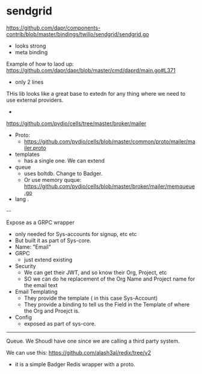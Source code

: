 # sendgrid

https://github.com/dapr/components-contrib/blob/master/bindings/twilio/sendgrid/sendgrid.go

- looks strong
- meta binding

Example of how to laod up: https://github.com/dapr/dapr/blob/master/cmd/daprd/main.go#L371
- only 2 lines


THis lib looks like a great base to extedn for any thing where we need to use external providers.

-

https://github.com/pydio/cells/tree/master/broker/mailer
- Proto:
	- https://github.com/pydio/cells/blob/master/common/proto/mailer/mailer.proto
- templates
	- has a single one. We can extend
- queue
	- uses boltdb. Change to Badger.
	- Or use memory quque: https://github.com/pydio/cells/blob/master/broker/mailer/memqueue.go
- lang
	. 

--

Expose as a GRPC wrapper

- only needed for Sys-accounts for signup, etc etc
- But built it as part of Sys-core.
- Name: "Email"
- GRPC
	- just extend existing
- Security
	- We can get their JWT, and so know their Org, Project, etc
	- SO we can do he replacement of the Org Name and Project name for the email text
- Email Templating
	- They provide the template ( in this case Sys-Account)
	- They provide a binding to tell us the Field in the Template of where the Org and Proejct is.
- Config
	- exposed as part of sys-core.


---

Queue. We Shoudl have one since we are calling a third party system.

We can use this: https://github.com/alash3al/redix/tree/v2
- it is a simple Badger Redis wrapper with a proto.
